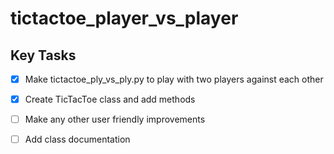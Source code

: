 # tictactoe_player_vs_player

## Key Tasks

- [X] Make tictactoe_ply_vs_ply.py to play with two players against each other

- [X] Create TicTacToe class and add methods

- [ ] Make any other user friendly improvements

- [ ] Add class documentation

